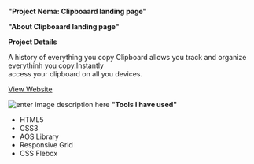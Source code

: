 **"Project Nema: Clipboaard landing page"**

**"About Clipboaard landing page"**

**Project Details**

A history of everything you copy
Clipboard allows you track and organize everythinh you copy.Instantly  
access your clipboard on all you devices.


[View Website](https://clipboard-landing-page-eight-pi.vercel.app/)

![enter image description here](https://github.com/programming-ibrahim/clipboard-landing-page/blob/main/images/clip.png?raw=true)
**"Tools I have used"**

-   HTML5
-   CSS3
-   AOS Library
-   Responsive Grid
-   CSS Flebox

